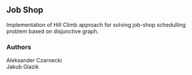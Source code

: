 ## Job Shop
Implementation of Hill Climb approach for solving job-shop schedulling problem based on disjunctive graph.
### Authors
Aleksander Czarnecki  
Jakub Glazik

